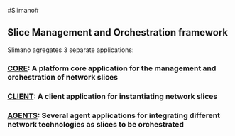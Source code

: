 #Slimano#
## Slice Management and Orchestration framework

Slimano agregates 3 separate applications:

### [CORE](https://github.com/ATNoG/5gcontact/tree/main/slimano/core): A platform core application for the management and orchestration of network slices

### [CLIENT](https://github.com/ATNoG/5gcontact/tree/main/slimano/client): A client application for instantiating network slices

### [AGENTS](https://github.com/ATNoG/5gcontact/tree/main/slimano/agents): Several agent applications for integrating different network technologies as slices to be orchestrated
